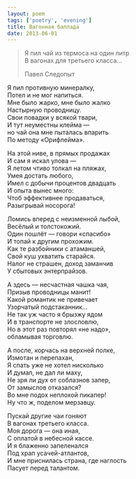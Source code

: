 ```yaml
---
layout: poem
tags: ['poetry', 'evening']
title: Вагонная баллада
date: 2013-06-01
---
```


> Я пил чай из термоса на один литр<br>
> В вагонах для третьего класса...
>
> <footer>Павел Следопыт</footer>

Я пил противную минералку,<br>
Потел и не мог напиться.<br>
Мне было жарко, мне было жалко<br>
Настырную проводницу.<br>
Свои повадки у всякой твари,<br>
И тут неуместны клейма —<br>
но чай она мне пыталась впарить<br>
По методу «Орифлейма».<br>

На этой ниве, в прямых продажах<br>
И сам я искал улова —<br>
Я летом чтиво толкал на пляжах,<br>
Умея достать любого,<br>
Имел с добычи процентов двадцать<br>
И опыта вынес много:<br>
Чтоб эффективнее продаваться,<br>
Разыгрывай носорога!<br>

Ломись вперед с неизменной лыбой,<br>
Весёлый и толстокожий.<br>
Один пошлёт — говори «спасибо»<br>
И топай к другим прохожим.<br>
Как те разбойники с атаманшей,<br>
Свой куш ухватить старайся.<br>
Налог не страшен, доход заманчив<br>
У сбытовых энтерпрайзов.<br>

А здесь — несчастная чашка чая,<br>
Призыв проводницы манит!<br>
Какой романтик не привечает<br>
Узорчатый подстаканник...<br>
Не так уж часто я брызжу ядом<br>
И в транспорте не злословлю,<br>
Но в этот раз повторял «не надо»,<br>
обламывая торговлю.<br>

А после, корчась на верхней полке,<br>
Измотан и перепахан,<br>
Я спать уже не хотел нисколько<br>
И думал, не дал ли маху,<br>
Не зря ли дух от соблазнов запер,<br>
От замыслов отказался?<br>
Во мне подох неплохой пикапер!<br>
Ну что ж, поделом мерзавцу.<br>

Пускай другие чаи гоняют<br>
В вагонах третьего класса.<br>
Моя дорога — она иная,<br>
С оплатой в небесной кассе.<br>
И я блаженно запеленался<br>
Под храп усачей-атлантов,<br>
И мне приснилась страна, где наглость<br>
Пасует перед талантом.
